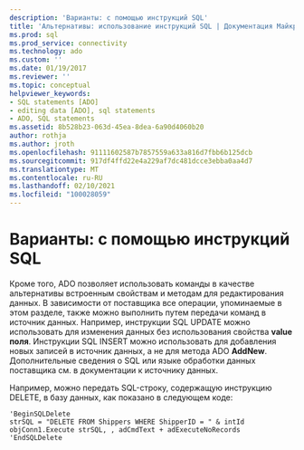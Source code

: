 ```yaml
---
description: 'Варианты: с помощью инструкций SQL'
title: 'Альтернативы: использование инструкций SQL | Документация Майкрософт'
ms.prod: sql
ms.prod_service: connectivity
ms.technology: ado
ms.custom: ''
ms.date: 01/19/2017
ms.reviewer: ''
ms.topic: conceptual
helpviewer_keywords:
- SQL statements [ADO]
- editing data [ADO], sql statements
- ADO, SQL statements
ms.assetid: 8b528b23-063d-45ea-8dea-6a90d4060b20
author: rothja
ms.author: jroth
ms.openlocfilehash: 91111602587b7857559a633a816d7fbb6b125dcb
ms.sourcegitcommit: 917df4ffd22e4a229af7dc481dcce3ebba0aa4d7
ms.translationtype: MT
ms.contentlocale: ru-RU
ms.lasthandoff: 02/10/2021
ms.locfileid: "100028059"
---
```

# <a name="alternatives-using-sql-statements"></a>Варианты: с помощью инструкций SQL
Кроме того, ADO позволяет использовать команды в качестве альтернативы встроенным свойствам и методам для редактирования данных. В зависимости от поставщика все операции, упоминаемые в этом разделе, также можно выполнить путем передачи команд в источник данных. Например, инструкции SQL UPDATE можно использовать для изменения данных без использования свойства **value** **поля**. Инструкции SQL INSERT можно использовать для добавления новых записей в источник данных, а не для метода ADO **AddNew**. Дополнительные сведения о SQL или языке обработки данных поставщика см. в документации к источнику данных.  
  
 Например, можно передать SQL-строку, содержащую инструкцию DELETE, в базу данных, как показано в следующем коде:  
  
```  
'BeginSQLDelete  
strSQL = "DELETE FROM Shippers WHERE ShipperID = " & intId  
objConn1.Execute strSQL, , adCmdText + adExecuteNoRecords  
'EndSQLDelete  
```
